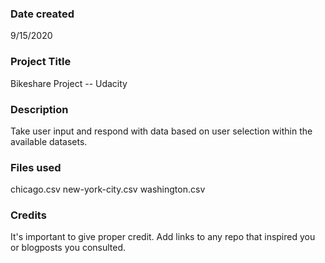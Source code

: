 ### Date created
9/15/2020

### Project Title
Bikeshare Project -- Udacity

### Description
Take user input and respond with data based on user selection within the available datasets.

### Files used
chicago.csv
new-york-city.csv
washington.csv

### Credits
It's important to give proper credit. Add links to any repo that inspired you or blogposts you consulted.

